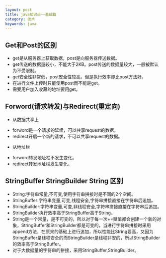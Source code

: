 ```yaml
---
layout: post
title: java知识点——基础篇
category: 技术
keywords: java
---
```


## Get和Post的区别

* get是从服务器上获取数据，post是向服务器传送数据。
* get传送的数据量较小，不能大于2KB。post传送的数据量较大，一般被默认为不受限制。
* get安全性非常低，post安全性较高。但是执行效率却比post方法好。
* 在进行文件上传时只能使用post而不能是get。
* 需要用户加入收藏的地址要用get。

## Forword(请求转发)与Redirect(重定向)

* 从数据共享上
 + forword是一个请求的延续，可以共享request的数据。
 + redirect开启一个新的请求，不可以共享request的数据。

* 从地址栏
+ forword转发地址栏不发生变化。
+ redirect转发地址栏发生变化。

## StringBuffer StringBuilder String 区别

* String:字符串常量,不可变,使用字符串拼接时是不同的2个空间。
* StringBuffer:字符串变量,可变,线程安全,字符串拼接直接在字符串后追加。
* StringBuilder:字符串变量,可变,非线程安全,字符串拼接直接在字符串后追加。
* StringBuilder执行效率高于StringBuffer高于String。
* String是一个常量，是不可变的，所以对于每一次+=赋值都会创建一个新的对象，StringBuffer和StringBuilder都是可变的，当进行字符串拼接时采用append方法，在原来的基础上进行追加，所以性能比String要高，又因为StringBuffer是线程安全的而StringBuilder是线程非安的，所以StringBuilder的效率高于StringBuffer。
* 对于大数据量的字符串的拼接，采用StringBuffer,StringBuilder。
